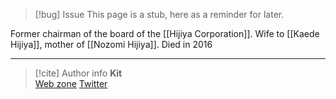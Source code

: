 > [!bug] Issue
> This page is a stub, here as a reminder for later.

Former chairman of the board of the [[Hijiya Corporation]]. Wife to [[Kaede Hijiya]], mother of [[Nozomi Hijiya]]. Died in 2016

-----
> [!cite] Author info
> **Kit**\
> [Web zone](https://kitabe.link) [Twitter](https://twitter.com/Kerosyn_)